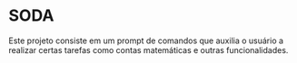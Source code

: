 # SODA
Este projeto consiste em um prompt de comandos que auxilia o usuário a realizar certas tarefas como contas matemáticas e outras funcionalidades.